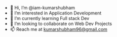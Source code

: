 - 👋 Hi, I’m @iam-kumarshubham
- 👀 I’m interested in Application Development
- 🌱 I’m currently learning Full stack Dev
- 💞️ I’m looking to collaborate on Web Dev Projects
- 📫 Reach me at kumarshubham96@gmail.com

<!---
iam-kumarshubham/iam-kumarshubham is a ✨ special ✨ repository because its `README.md` (this file) appears on your GitHub profile.
You can click the Preview link to take a look at your changes.
--->

